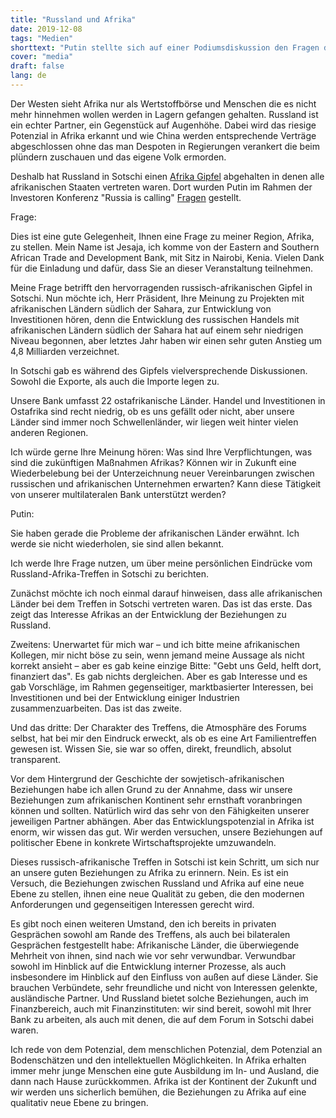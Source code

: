 ```yaml
---
title: "Russland und Afrika"
date: 2019-12-08
tags: "Medien"
shorttext: "Putin stellte sich auf einer Podiumsdiskussion den Fragen der Teilnehmer. Es ging dabei auch um Afrika."
cover: "media"
draft: false
lang: de
---
```


Der Westen sieht Afrika nur als Wertstoffbörse und Menschen die es nicht mehr hinnehmen wollen werden in Lagern gefangen gehalten. Russland ist ein echter Partner, ein Gegenstück auf Augenhöhe. Dabei wird das riesige Potenzial in Afrika erkannt und wie China werden entsprechende Verträge abgeschlossen ohne das man Despoten in Regierungen verankert die beim plündern zuschauen und das eigene Volk ermorden. 

Deshalb hat Russland in Sotschi einen [Afrika Gipfel](https://summitafrica.ru/en/ "RUSSIA—AFRICA SUMMIT AND ECONOMIC FORUM") abgehalten in denen alle afrikanischen Staaten vertreten waren. Dort wurden Putin im Rahmen der Investoren Konferenz "Russia is calling" [Fragen](http://kremlin.ru/events/president/news/62073 "Инвестиционный форум 'Россия зовёт!'") gestellt.

Frage: 

Dies ist eine gute Gelegenheit, Ihnen eine Frage zu meiner Region, Afrika, zu stellen. Mein Name ist Jesaja, ich komme von der Eastern and Southern African Trade and Development Bank, mit Sitz in Nairobi, Kenia. Vielen Dank für die Einladung und dafür, dass Sie an dieser Veranstaltung teilnehmen.

Meine Frage betrifft den hervorragenden russisch-afrikanischen Gipfel in Sotschi. Nun möchte ich, Herr Präsident, Ihre Meinung zu Projekten mit afrikanischen Ländern südlich der Sahara, zur Entwicklung von Investitionen hören, denn die Entwicklung des russischen Handels mit afrikanischen Ländern südlich der Sahara hat auf einem sehr niedrigen Niveau begonnen, aber letztes Jahr haben wir einen sehr guten Anstieg um 4,8 Milliarden verzeichnet.

In Sotschi gab es während des Gipfels vielversprechende Diskussionen. Sowohl die Exporte, als auch die Importe legen zu.

Unsere Bank umfasst 22 ostafrikanische Länder. Handel und Investitionen in Ostafrika sind recht niedrig, ob es uns gefällt oder nicht, aber unsere Länder sind immer noch Schwellenländer, wir liegen weit hinter vielen anderen Regionen.

Ich würde gerne Ihre Meinung hören: Was sind Ihre Verpflichtungen, was sind die zukünftigen Maßnahmen Afrikas? Können wir in Zukunft eine Wiederbelebung bei der Unterzeichnung neuer Vereinbarungen zwischen russischen und afrikanischen Unternehmen erwarten? Kann diese Tätigkeit von unserer multilateralen Bank unterstützt werden?

Putin:

Sie haben gerade die Probleme der afrikanischen Länder erwähnt. Ich werde sie nicht wiederholen, sie sind allen bekannt.

Ich werde Ihre Frage nutzen, um über meine persönlichen Eindrücke vom Russland-Afrika-Treffen in Sotschi zu berichten.

Zunächst möchte ich noch einmal darauf hinweisen, dass alle afrikanischen Länder bei dem Treffen in Sotschi vertreten waren. Das ist das erste. Das zeigt das Interesse Afrikas an der Entwicklung der Beziehungen zu Russland.

Zweitens: Unerwartet für mich war – und ich bitte meine afrikanischen Kollegen, mir nicht böse zu sein, wenn jemand meine Aussage als nicht korrekt ansieht – aber es gab keine einzige Bitte: "Gebt uns Geld, helft dort, finanziert das". Es gab nichts dergleichen. Aber es gab Interesse und es gab Vorschläge, im Rahmen gegenseitiger, marktbasierter Interessen, bei Investitionen und bei der Entwicklung einiger Industrien zusammenzuarbeiten. Das ist das zweite.

Und das dritte: Der Charakter des Treffens, die Atmosphäre des Forums selbst, hat bei mir den Eindruck erweckt, als ob es eine Art Familientreffen gewesen ist. Wissen Sie, sie war so offen, direkt, freundlich, absolut transparent.

Vor dem Hintergrund der Geschichte der sowjetisch-afrikanischen Beziehungen habe ich allen Grund zu der Annahme, dass wir unsere Beziehungen zum afrikanischen Kontinent sehr ernsthaft voranbringen können und sollten. Natürlich wird das sehr von den Fähigkeiten unserer jeweiligen Partner abhängen. Aber das Entwicklungspotenzial in Afrika ist enorm, wir wissen das gut. Wir werden versuchen, unsere Beziehungen auf politischer Ebene in konkrete Wirtschaftsprojekte umzuwandeln.

Dieses russisch-afrikanische Treffen in Sotschi ist kein Schritt, um sich nur an unsere guten Beziehungen zu Afrika zu erinnern. Nein. Es ist ein Versuch, die Beziehungen zwischen Russland und Afrika auf eine neue Ebene zu stellen, ihnen eine neue Qualität zu geben, die den modernen Anforderungen und gegenseitigen Interessen gerecht wird.

Es gibt noch einen weiteren Umstand, den ich bereits in privaten Gesprächen sowohl am Rande des Treffens, als auch bei bilateralen Gesprächen festgestellt habe: Afrikanische Länder, die überwiegende Mehrheit von ihnen, sind nach wie vor sehr verwundbar. Verwundbar sowohl im Hinblick auf die Entwicklung interner Prozesse, als auch insbesondere im Hinblick auf den Einfluss von außen auf diese Länder. Sie brauchen Verbündete, sehr freundliche und nicht von Interessen gelenkte, ausländische Partner. Und Russland bietet solche Beziehungen, auch im Finanzbereich, auch mit Finanzinstituten: wir sind bereit, sowohl mit Ihrer Bank zu arbeiten, als auch mit denen, die auf dem Forum in Sotschi dabei waren.

Ich rede von dem Potenzial, dem menschlichen Potenzial, dem Potenzial an Bodenschätzen und den intellektuellen Möglichkeiten. In Afrika erhalten immer mehr junge Menschen eine gute Ausbildung im In- und Ausland, die dann nach Hause zurückkommen. Afrika ist der Kontinent der Zukunft und wir werden uns sicherlich bemühen, die Beziehungen zu Afrika auf eine qualitativ neue Ebene zu bringen.
